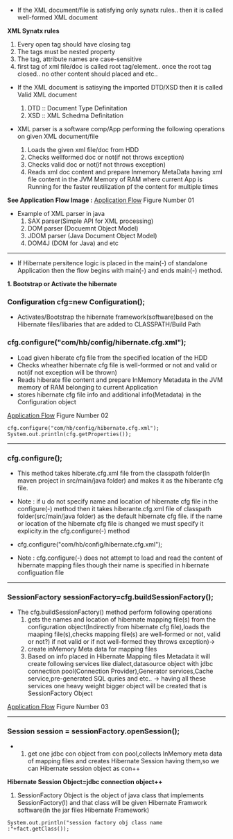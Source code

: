 * If the XML document/file is satisfying only synatx rules.. then it is called well-formed XML document

**XML Synatx rules**
1. Every open tag should have closing tag
2. The tags must be nested property
3. The tag, attribute names are case-sensitive
4. first tag of xml file/doc is called root tag/element.. once the root     tag closed.. no other content should placed and etc..

* If the XML document is satisying the imported DTD/XSD then it is called Valid XML document
    1. DTD :: Document Type Definitation
    2. XSD :: XML Schedma Definitation
    

* XML parser is a software comp/App performing the following operations on given XML document/file  
    1. Loads the given xml file/doc from HDD   
    2. Checks wellformed doc or not(if not throws exception)  
    3. Checks valid doc or not(if not throws exception)  
    4. Reads xml doc content and prepare Inmemory MetaData having xml        file content in the JVM Memory of RAM where current App is Running      for the faster reutilization pf the content for multiple times

**See Application Flow Image :**
[Application Flow]()  Figure Number 01

* Example of XML parser in java
    1. SAX parser(Simple API for XML processing)
    2. DOM parser (Docuemnt Object Model)
    3. JDOM parser (Java Document Object Model)
    4. DOM4J (DOM for Java)
    and etc

---------------------------------------------------------

* If Hibernate persitence logic is placed in the main(-) of standalone Application then the flow begins with main(-) and ends main(-) method.

 **1. Bootstrap or Activate the hibernate**  
###  Configuration cfg=new Configuration();
 
 - Activates/Bootstrap the hibernate framework(software)based on the Hibernate files/libaries that are added to CLASSPATH/Build Path
 
###  cfg.configure("com/hb/config/hibernate.cfg.xml");

 - Load given hiberate cfg file from the specified location of the HDD
 - Checks wheather hibernate cfg file is well-forrmed or not and valid or not(if not exception will be thrown)
 - Reads hiberate file content and prepare InMemory Metadata in the JVM memory of RAM belonging to current Application  
 - stores hibernate cfg file info and additional info(Metadata) in the Configuration object
 
[Application Flow]()  Figure Number 02

```
cfg.configure("com/hb/config/hibernate.cfg.xml");
System.out.println(cfg.getProperties());
```
----------------------------------------
### cfg.configure();
- This method takes hiberate.cfg.xml file from the classpath folder(In maven project in src/main/java folder) and makes it as the hiberante cfg file.

- Note : if u do not specify name and location of hibernate cfg file in the configure(-) method then it takes hiberante.cfg.xml file of classpath folder(src/main/java folder) as the default hibernate cfg file. if the name or location of the hibernate cfg file is changed we must specify it explicity.in the cfg.configure(-) method

- cfg.configure("com/hb/config/hibernate.cfg.xml");

- Note : cfg.configure(-) does not attempt to load and read the content of hibernate mapping files though their name is specified in hibernate configuation file
--------------------------------------

### SessionFactory sessionFactory=cfg.buildSessionFactory();
- The cfg.buildSessionFactory() method perform following operations
    1. gets the names and location of hibernate mapping file(s) from the configuration object(Indirectly from hibernate cfg file),loads the maaping file(s),checks mapping file(s) are well-formed or not, valid or not?) if not valid or if not well-formed they throws exception)->
    2. create inMemory Meta data for mapping files
    3. Based on info placed in Hibernate Mapping files Metadata it will create following services like dialect,datasource object with jdbc connection pool(Connection Provider),Generator services,Cache service,pre-generated SQL quries and etc.. -> having all these services one heavy weight bigger object will be created that is SessionFactory Object
    
[Application Flow]()  Figure Number 03

--------------------------------------
### Session session = sessionFactory.openSession();

- 1. get one jdbc con object from con pool,collects InMemory meta data of mapping files and creates Hibernate Session having them,so we can Hibernate session object as con++

**Hibernate Session Object=jdbc connection object++**
1. SessionFactory Object is the object of java class that implements SessionFactory(I) and that class will be given Hibernate Framwork software(In the jar files Hibernate Framework)

```
System.out.println("session factory obj class name :"+fact.getClass());
```